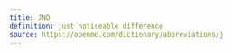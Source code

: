 ```yaml
---
title: JND
definition: just noticeable difference
source: https://openmd.com/dictionary/abbreviations/j
---
```


